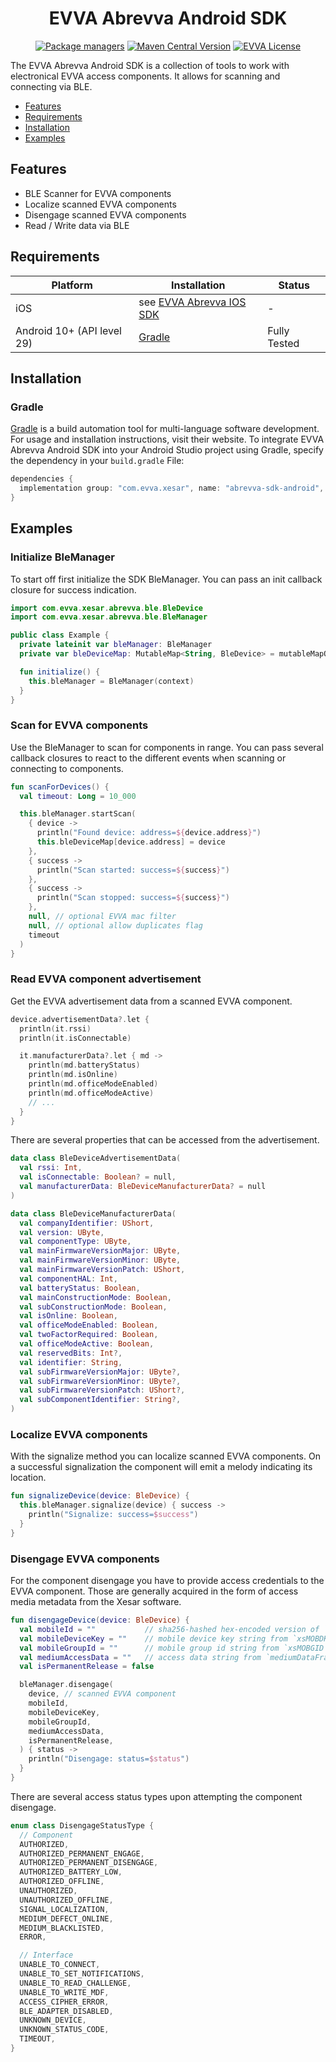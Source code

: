 <p align="center">
  <h1 align="center">EVVA Abrevva Android SDK</h1>
</p>

<p align="center">
  <a href="#quick-start"><img src="https://img.shields.io/badge/package-Gradle-fce500?logo=Gradle&logoColor=209BC4" alt="Package managers"></a>
  <a href="https://central.sonatype.com/artifact/com.evva.xesar/abrevva-sdk-android"><img alt="Maven Central Version" src="https://img.shields.io/maven-central/v/com.evva.xesar/abrevva-sdk-android"></a>
  <a href="LICENSE"><img src="https://img.shields.io/badge/license-EVVA_License-yellow.svg?color=fce500&logo=data:image/svg+xml;base64,PCEtLSBHZW5lcmF0ZWQgYnkgSWNvTW9vbi5pbyAtLT4KPHN2ZyB2ZXJzaW9uPSIxLjEiIHhtbG5zPSJodHRwOi8vd3d3LnczLm9yZy8yMDAwL3N2ZyIgd2lkdGg9IjY0MCIgaGVpZ2h0PSIxMDI0IiB2aWV3Qm94PSIwIDAgNjQwIDEwMjQiPgo8ZyBpZD0iaWNvbW9vbi1pZ25vcmUiPgo8L2c+CjxwYXRoIGZpbGw9IiNmY2U1MDAiIGQ9Ik02MjIuNDIzIDUxMS40NDhsLTMzMS43NDYtNDY0LjU1MmgtMjg4LjE1N2wzMjkuODI1IDQ2NC41NTItMzI5LjgyNSA0NjYuNjY0aDI3NS42MTJ6Ij48L3BhdGg+Cjwvc3ZnPgo=" alt="EVVA License"></a>
</p>

The EVVA Abrevva Android SDK is a collection of tools to work with electronical EVVA access components. It allows for
scanning and connecting via BLE.

- [Features](#features)
- [Requirements](#requirements)
- [Installation](#installation)
- [Examples](#examples)

## Features

- BLE Scanner for EVVA components
- Localize scanned EVVA components
- Disengage scanned EVVA components
- Read / Write data via BLE

## Requirements

| Platform                   | Installation                                                                      | Status       |
|----------------------------|-----------------------------------------------------------------------------------|--------------|
| iOS                        | see [EVVA Abrevva IOS SDK](https://github.com/evva-sfw/abrevva-sdk-ios-pod-specs) | -            |
| Android 10+ (API level 29) | [Gradle](#Gradle)                                                                 | Fully Tested |

## Installation

### Gradle

[Gradle](https://gradle.org/) is a build automation tool for multi-language software development. For usage and
installation instructions, visit their website. To integrate EVVA Abrevva Android SDK into your Android Studio project
using Gradle, specify the dependency in your `build.gradle` File:

```gradle
dependencies {
  implementation group: "com.evva.xesar", name: "abrevva-sdk-android", version: "3.0.0"
}
```

## Examples

### Initialize BleManager

To start off first initialize the SDK BleManager. You can pass an init callback closure for success indication.

```kotlin
import com.evva.xesar.abrevva.ble.BleDevice
import com.evva.xesar.abrevva.ble.BleManager

public class Example {
  private lateinit var bleManager: BleManager
  private var bleDeviceMap: MutableMap<String, BleDevice> = mutableMapOf()

  fun initialize() {
    this.bleManager = BleManager(context)
  }
}
```

### Scan for EVVA components

Use the BleManager to scan for components in range. You can pass several callback closures to react to the different
events when scanning or connecting to components.

```kotlin
fun scanForDevices() {
  val timeout: Long = 10_000

  this.bleManager.startScan(
    { device ->
      println("Found device: address=${device.address}")
      this.bleDeviceMap[device.address] = device
    },
    { success ->
      println("Scan started: success=${success}")
    },
    { success ->
      println("Scan stopped: success=${success}")
    },
    null, // optional EVVA mac filter
    null, // optional allow duplicates flag
    timeout
  )
}
```

### Read EVVA component advertisement

Get the EVVA advertisement data from a scanned EVVA component.

```kotlin
device.advertisementData?.let {
  println(it.rssi)
  println(it.isConnectable)

  it.manufacturerData?.let { md ->
    println(md.batteryStatus)
    println(md.isOnline)
    println(md.officeModeEnabled)
    println(md.officeModeActive)
    // ...
  }
}
```

There are several properties that can be accessed from the advertisement.

```kotlin
data class BleDeviceAdvertisementData(
  val rssi: Int,
  val isConnectable: Boolean? = null,
  val manufacturerData: BleDeviceManufacturerData? = null
)

data class BleDeviceManufacturerData(
  val companyIdentifier: UShort,
  val version: UByte,
  val componentType: UByte,
  val mainFirmwareVersionMajor: UByte,
  val mainFirmwareVersionMinor: UByte,
  val mainFirmwareVersionPatch: UShort,
  val componentHAL: Int,
  val batteryStatus: Boolean,
  val mainConstructionMode: Boolean,
  val subConstructionMode: Boolean,
  val isOnline: Boolean,
  val officeModeEnabled: Boolean,
  val twoFactorRequired: Boolean,
  val officeModeActive: Boolean,
  val reservedBits: Int?,
  val identifier: String,
  val subFirmwareVersionMajor: UByte?,
  val subFirmwareVersionMinor: UByte?,
  val subFirmwareVersionPatch: UShort?,
  val subComponentIdentifier: String?,
)
```

### Localize EVVA components

With the signalize method you can localize scanned EVVA components. On a successful signalization the component will emit a
melody indicating its location.

```kotlin
fun signalizeDevice(device: BleDevice) {
  this.bleManager.signalize(device) { success ->
    println("Signalize: success=$success")
  }
}
```

### Disengage EVVA components

For the component disengage you have to provide access credentials to the EVVA component. Those are generally acquired
in the form of access media metadata from the Xesar software.

```kotlin
fun disengageDevice(device: BleDevice) {
  val mobileId = ""           // sha256-hashed hex-encoded version of `xsMobileId` found in blob data.
  val mobileDeviceKey = ""    // mobile device key string from `xsMOBDK` found in blob data.
  val mobileGroupId = ""      // mobile group id string from `xsMOBGID` found in blob data.
  val mediumAccessData = ""   // access data string from `mediumDataFrame` found in blob data.
  val isPermanentRelease = false

  bleManager.disengage(
    device, // scanned EVVA component
    mobileId,
    mobileDeviceKey,
    mobileGroupId,
    mediumAccessData,
    isPermanentRelease,
  ) { status ->
    println("Disengage: status=$status")
  }
}
```

There are several access status types upon attempting the component disengage.

```kotlin
enum class DisengageStatusType {
  // Component
  AUTHORIZED,
  AUTHORIZED_PERMANENT_ENGAGE,
  AUTHORIZED_PERMANENT_DISENGAGE,
  AUTHORIZED_BATTERY_LOW,
  AUTHORIZED_OFFLINE,
  UNAUTHORIZED,
  UNAUTHORIZED_OFFLINE,
  SIGNAL_LOCALIZATION,
  MEDIUM_DEFECT_ONLINE,
  MEDIUM_BLACKLISTED,
  ERROR,

  // Interface
  UNABLE_TO_CONNECT,
  UNABLE_TO_SET_NOTIFICATIONS,
  UNABLE_TO_READ_CHALLENGE,
  UNABLE_TO_WRITE_MDF,
  ACCESS_CIPHER_ERROR,
  BLE_ADAPTER_DISABLED,
  UNKNOWN_DEVICE,
  UNKNOWN_STATUS_CODE,
  TIMEOUT,
}
```

